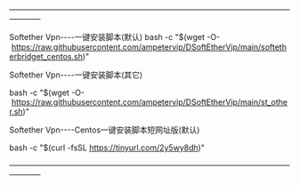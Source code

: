 ————————————————————————————————————————

Softether Vpn----一键安装脚本(默认)
bash -c "$(wget -O- https://raw.githubusercontent.com/ampetervip/DSoftEtherVip/main/softetherbridget_centos.sh)"

Softether Vpn----一键安装脚本(其它)

bash -c "$(wget -O- https://raw.githubusercontent.com/ampetervip/DSoftEtherVip/main/st_other.sh)"
   
Softether Vpn----Centos一键安装脚本短网址版(默认)

bash -c "$(curl -fsSL https://tinyurl.com/2y5wy8dh)"

————————————————————————————————————————

